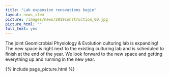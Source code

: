 ```yaml
---
title: "Lab expansion renovations begin"
layout: news_item
picture: /images/news/2019construction_00.jpg
picture_html: ""
full_text: yes
---
```


The joint Geomicrobial Physiology & Evolution culturing lab is expanding! The new space is right next to the existing culturing lab and is scheduled to finish at the end of the year. We look forward to the new space and getting everything up and running in the new year.

{% include page_picture.html %}
